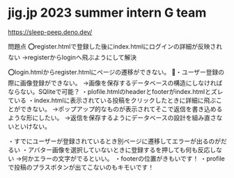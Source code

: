 # jig.jp 2023 summer intern G team

https://sleep-peep.deno.dev/

問題点
⭕️register.htmlで登録した後にindex.htmlにログインの詳細が反映されない
→registerからloginへ飛ぶようにして解決

⭕️login.htmlからregister.htmlにページの遷移ができない。
🔺・ユーザー登録の際に画像登録ができない。
→画像を保存するデータベースの構造にしなければならない。SQliteで可能？
・plofile.htmlのheaderとfooterがindex.htmlとズレている
・index.htmlに表示されている投稿をクリックしたときに詳細に飛ぶことができない。
→ポップアップ的なものが表示されてそこで返信を書き込めるような形にしたい。
→返信を保存するようにデータベースの設計を組み直さないといけない。


・すでにユーザーが登録されているとき別ページに遷移してエラーが出るのがだるい
・アバター画像を選択していないときに登録するを押しても何も反応しない
→何かエラーの文字がでるといい。
・footerの位置がきもいです！
・profileで投稿のプラスボタンが出てこないのもキモいです！
